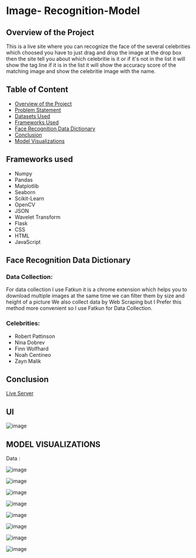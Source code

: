 # Image- Recognition-Model

## Overview of the Project

This is a live site where you can recognize the face of the several celebrities which choosed you have to just drag and drop the image at the drop box then the site tell you about which celebritie is it or if it's not in the list it will show the tag line if it is in the list it will show the accuracy score of the matching image and show the celebritie image with the name.


## Table of Content

* [Overview of the Project](https://github.com/piyush033/Face-Recognition-Model#overview-of-the-project)
* [Problem Statement](https://github.com/piyush033/Face-Recognition-Model#problem-statement)
* [Datasets Used](https://github.com/piyush033/Face-Recognition-Model#datasets-used)
* [Frameworks Used](https://github.com/piyush033/Face-Recognition-Model#frameworks-used)
* [Face Recognition Data Dictionary](https://github.com/piyush033/Face-Recognition-Model#face-recognition-data-dictionary)
* [Conclusion](https://github.com/piyush033/Face-Recognition-Model#conclusion)
* [Model Visualizations](https://github.com/piyush033/Face-Recognition-Model#model-visualizations)


## Frameworks used

* Numpy
* Pandas
* Matplotlib
* Seaborn
* Scikit-Learn
* OpenCV
* JSON
* Wavelet Transform
* Flask
* CSS
* HTML
* JavaScript

## Face Recognition Data Dictionary

### Data Collection:
For data collection I use Fatkun it is a chrome extension which helps you to download multiple images at the same time we can filter them by size and height of a picture 
We also collect data by Web Scraping but I Prefer this method more convenient  so I use Fatkun for Data Collection.

### Celebrities:
* Robert Pattinson
* Nina Dobrev
* Finn Wolfhard
* Noah Centineo
* Zayn Malik 

## Conclusion

[Live Server](file:///C:/Users/USER/Desktop/Machine_learning/Image_Recognition_Model_Project/UI/app.html)

## UI

![image](https://user-images.githubusercontent.com/100412728/187750929-cc97a800-7a94-417b-a058-56bdfa8ee3e9.png)


## MODEL VISUALIZATIONS 

Data :

![image](https://user-images.githubusercontent.com/100412728/187747303-c4a390d9-e236-48f6-a1d2-b55b3b838042.png)

![image](https://user-images.githubusercontent.com/100412728/187747377-42e8ca03-93f3-474f-a827-48b549ba4b1c.png)

![image](https://user-images.githubusercontent.com/100412728/187747420-3307872a-54ed-4509-a1cc-ce9a9ae1f141.png)

![image](https://user-images.githubusercontent.com/100412728/187747479-86958b47-400f-4b3a-9a52-7723fbc85ce7.png)

![image](https://user-images.githubusercontent.com/100412728/187747513-fa94ebe5-6915-466f-a62c-a2c8791dca4b.png)

![image](https://user-images.githubusercontent.com/100412728/187747579-8bad5ce4-6d97-4d0d-b1ec-ffe1b7f5654b.png)

![image](https://user-images.githubusercontent.com/100412728/187747685-4b25ae3d-1812-4333-a911-893dd3ad6372.png)

![image](https://user-images.githubusercontent.com/100412728/187747801-482499bd-bf85-4608-811c-5029adc5ef25.png)
